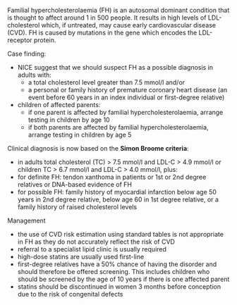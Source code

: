 Familial hypercholesterolaemia (FH) is an autosomal dominant condition that is thought to affect around 1 in 500 people. It results in high levels of LDL\-cholesterol which, if untreated, may cause early cardiovascular disease (CVD). FH is caused by mutations in the gene which encodes the LDL\-receptor protein.  
  
Case finding:  
* NICE suggest that we should suspect FH as a possible diagnosis in adults with:
	+ a total cholesterol level greater than 7\.5 mmol/l and/or
	+ a personal or family history of premature coronary heart disease (an event before 60 years in an index individual or first\-degree relative)
* children of affected parents:
	+ if one parent is affected by familial hypercholesterolaemia, arrange testing in children by age 10
	+ if both parents are affected by familial hypercholesterolaemia, arrange testing in children by age 5

  
Clinical diagnosis is now based on the **Simon Broome criteria**:  
* in adults total cholesterol (TC) \> 7\.5 mmol/l and LDL\-C \> 4\.9 mmol/l or children TC \> 6\.7 mmol/l and LDL\-C \> 4\.0 mmol/l, plus:
* for definite FH: tendon xanthoma in patients or 1st or 2nd degree relatives or DNA\-based evidence of FH
* for possible FH: family history of myocardial infarction below age 50 years in 2nd degree relative, below age 60 in 1st degree relative, or a family history of raised cholesterol levels

  
Management  
* the use of CVD risk estimation using standard tables is not appropriate in FH as they do not accurately reflect the risk of CVD
* referral to a specialist lipid clinic is usually required
* high\-dose statins are usually used first\-line
* first\-degree relatives have a 50% chance of having the disorder and should therefore be offered screening. This includes children who should be screened by the age of 10 years if there is one affected parent
* statins should be discontinued in women 3 months before conception due to the risk of congenital defects
